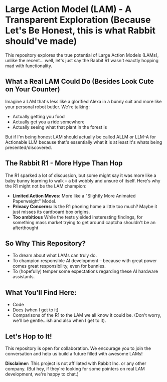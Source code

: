 # Large Action Model (LAM) - A Transparent Exploration (Because Let's Be Honest, this is what Rabbit should've made)

This repository explores the true potential of Large Action Models (LAMs), unlike the recent... well, let's just say the Rabbit R1 wasn't exactly hopping mad with functionality.

## What a Real LAM Could Do (Besides Look Cute on Your Counter)

Imagine a LAM that's less like a glorified Alexa in a bunny suit and more like your personal robot butler. We're talking:

- Actually getting you food
- Actually get you a ride somewhere
- Actually seeing what that plant in the forest is

But if I'm being honest LAM should actually be called ALLM or LLM-A for Actionable LLM because that's essentially what it is at least it's whats being presented/discovered.

## The Rabbit R1 - More Hype Than Hop

The R1 sparked a lot of discussion, but some might say it was more like a baby bunny learning to walk – a bit wobbly and unsure of itself. Here's why the R1 might not be the LAM champion:

- **Limited Action Moves:** More like a "Slightly More Animated Paperweight" Model.
- **Privacy Concerns:** Is the R1 phoning home a little too much? Maybe it just misses its cardboard box origins.
- **Too ambitious** While the tests yielded insteresting findings, for something mass market trying to get around captcha shouldn't be an afterthought

## So Why This Repository?

- To dream about what LAMs can truly do.
- To champion responsible AI development – because with great power comes great responsibility, even for bunnies.
- To (hopefully) temper some expectations regarding these AI hardware assistants.

## What You'll Find Here:

- Code
- Docs (when I get to it)
- Comparisons of the R1 to the LAM we all know it could be. (Don't worry, we'll be gentle...ish and also when I get to it).

## Let's Hop to It!

This repository is open for collaboration. We encourage you to join the conversation and help us build a future filled with awesome LAMs!

**Disclaimer:** This project is not affiliated with Rabbit Inc. or any other company. (But hey, if they're looking for some pointers on real LAM development, we're happy to chat.)
